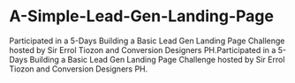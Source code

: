 # A-Simple-Lead-Gen-Landing-Page
Participated in a 5-Days Building a Basic Lead Gen Landing Page Challenge hosted by Sir Errol Tiozon and Conversion Designers PH.Participated in a 5-Days Building a Basic Lead Gen Landing Page Challenge hosted by Sir Errol Tiozon and Conversion Designers PH.
